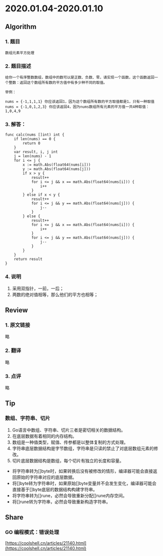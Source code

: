 # 2020.01.04-2020.01.10

## Algorithm
### 1. 题目
```
数组元素平方处理
```
### 2. 题目描述
```
给你一个有序整数数组，数组中的数可以是正数、负数、零，请实现一个函数，这个函数返回一个整数：返回这个数组所有数的平方值中有多少种不同的取值。

举例：

nums = {-1,1,1,1} 你应该返回1，因为这个数组所有数的平方取值都是1，只有一种取值
nums = {-1,0,1,2,3} 你应该返回4，因为nums数组所有元素的平方值一共4种取值：1,0,4,9
```

### 3. 解答：
```golang
func calc(nums []int) int {
	if len(nums) == 0 {
		return 0
	}
	var result, i, j int
	j = len(nums) - 1
	for i <= j {
		x := math.Abs(float64(nums[i]))
		y := math.Abs(float64(nums[j]))
		if x > y {
			result++
			for i <= j && x == math.Abs(float64(nums[i])) {
				i++
			}
		} else if x < y {
			result++
			for i <= j && y == math.Abs(float64(nums[j])) {
				j--
			}
		} else {
			result++
			for i <= j && x == math.Abs(float64(nums[i])) {
				i++
			}
			for i <= j && y == math.Abs(float64(nums[j])) {
				j--
			}
		}
	}
	return result
}
```
### 4. 说明
1. 采用双指针，一前，一后；
2. 两数的绝对值相等，那么他们的平方也相等；

## Review
### 1. 原文链接
略

### 2. 翻译
略

### 3. 点评
略

## Tip
### 数组、字符串、切片
1. Go语言中数组、字符串、切片三者是密切相关的数据结构。
2. 在底层数据有着相同的内存结构。
3. 数组是一种值类型，赋值、传参都是以整体复制的方式处理。
4. 字符串底层数据结构是字节数组，字符串是只读的禁止了对底层数组元素的修改。
5. 切片底层数据结构是数组，每个切片有独立的长度和容量。

* 将字符串转为[]byte时，如果转换后没有被修改的情形，编译器可能会直接返回原始的字符串对应的底层数据。
* 将[]byte转为字符串时，如果原始[]byte变量并不会发生变化，编译器可能会直接基于[]byte底层的数据结构构建字符串。
* 将字符串转为[]rune，必然会导致重新分配[]rune内存空间。
* 将[]rune转为字符串，必然会导致重新构造字符串。


## Share
### GO 编程模式：错误处理
[https://coolshell.cn/articles/21140.html](https://coolshell.cn/articles/21140.html)

